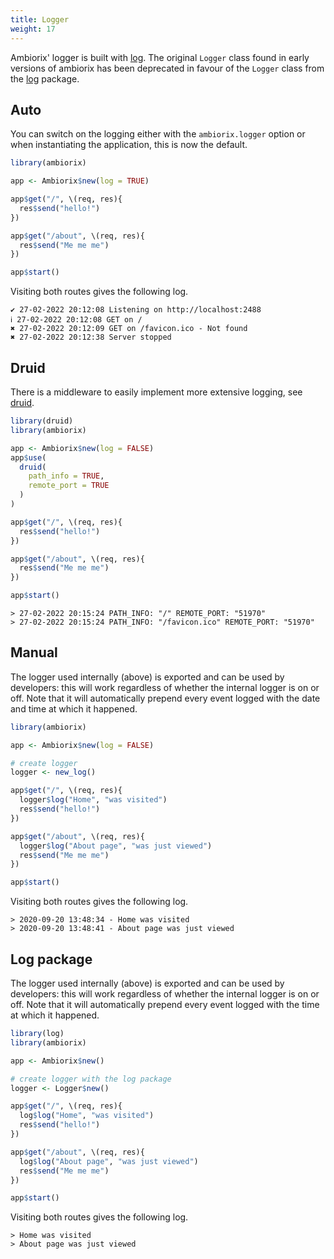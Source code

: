 ```yaml
---
title: Logger
weight: 17
---
```


Ambiorix' logger is built with [log](https://log.opifex.org).
The original `Logger` class found in early versions of ambiorix
has been deprecated in favour of the `Logger` class from
the [log](https://log.opifex.org) package.

## Auto

You can switch on the logging either with the `ambiorix.logger` option or when instantiating the application, this is now the default.

```r
library(ambiorix)

app <- Ambiorix$new(log = TRUE)

app$get("/", \(req, res){
  res$send("hello!")
})

app$get("/about", \(req, res){
  res$send("Me me me")
})

app$start()
```

Visiting both routes gives the following log.

```
✔ 27-02-2022 20:12:08 Listening on http://localhost:2488
ℹ 27-02-2022 20:12:08 GET on /
✖ 27-02-2022 20:12:09 GET on /favicon.ico - Not found
✖ 27-02-2022 20:12:38 Server stopped
```

## Druid

There is a middleware to easily implement more extensive logging,
see [druid](https://github.com/ambiorix-web/druid).

```r
library(druid)
library(ambiorix)

app <- Ambiorix$new(log = FALSE)
app$use(
  druid(
    path_info = TRUE,
    remote_port = TRUE 
  )
)

app$get("/", \(req, res){
  res$send("hello!")
})

app$get("/about", \(req, res){
  res$send("Me me me")
})

app$start()
```

```
> 27-02-2022 20:15:24 PATH_INFO: "/" REMOTE_PORT: "51970"
> 27-02-2022 20:15:24 PATH_INFO: "/favicon.ico" REMOTE_PORT: "51970"
```

## Manual

The logger used internally (above) is exported and can be used by developers: this will work regardless of whether the internal logger is on or off. Note that it will automatically prepend every event logged with the date and time at which it happened.

```r
library(ambiorix)

app <- Ambiorix$new(log = FALSE)

# create logger
logger <- new_log()

app$get("/", \(req, res){
  logger$log("Home", "was visited")
  res$send("hello!")
})

app$get("/about", \(req, res){
  logger$log("About page", "was just viewed")
  res$send("Me me me")
})

app$start()
```

Visiting both routes gives the following log.

```
> 2020-09-20 13:48:34 - Home was visited
> 2020-09-20 13:48:41 - About page was just viewed
```

## Log package

The logger used internally (above) is exported and can be used by developers: this will work regardless of whether the internal logger is on or off. Note that it will automatically prepend every event logged with the time at which it happened.

```r
library(log)
library(ambiorix)

app <- Ambiorix$new()

# create logger with the log package
logger <- Logger$new()

app$get("/", \(req, res){
  log$log("Home", "was visited")
  res$send("hello!")
})

app$get("/about", \(req, res){
  log$log("About page", "was just viewed")
  res$send("Me me me")
})

app$start()
```

Visiting both routes gives the following log.

```
> Home was visited
> About page was just viewed
```
